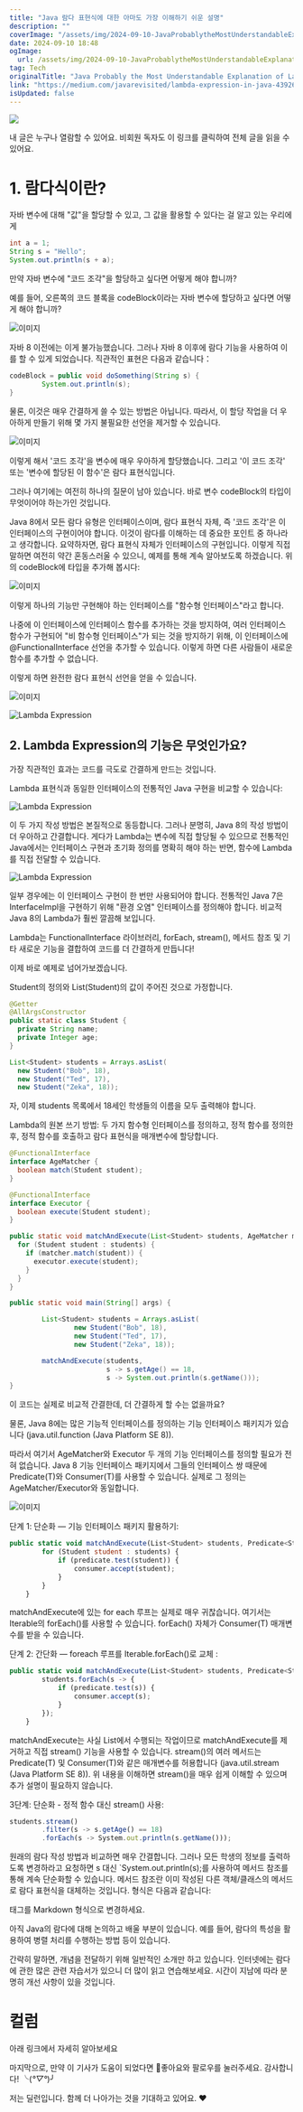```yaml
---
title: "Java 람다 표현식에 대한 아마도 가장 이해하기 쉬운 설명"
description: ""
coverImage: "/assets/img/2024-09-10-JavaProbablytheMostUnderstandableExplanationofLambdaExpressionYoullEverSee_0.png"
date: 2024-09-10 18:48
ogImage: 
  url: /assets/img/2024-09-10-JavaProbablytheMostUnderstandableExplanationofLambdaExpressionYoullEverSee_0.png
tag: Tech
originalTitle: "Java Probably the Most Understandable Explanation of Lambda Expression Youll Ever See"
link: "https://medium.com/javarevisited/lambda-expression-in-java-439268b0ab97"
isUpdated: false
---
```




<img src="/assets/img/2024-09-10-JavaProbablytheMostUnderstandableExplanationofLambdaExpressionYoullEverSee_0.png" />

내 글은 누구나 열람할 수 있어요. 비회원 독자도 이 링크를 클릭하여 전체 글을 읽을 수 있어요.

# 1. 람다식이란?

자바 변수에 대해 "값"을 할당할 수 있고, 그 값을 활용할 수 있다는 걸 알고 있는 우리에게


<div class="content-ad"></div>

```java
int a = 1;
String s = "Hello";
System.out.println(s + a);
```

만약 자바 변수에 "코드 조각"을 할당하고 싶다면 어떻게 해야 합니까?

예를 들어, 오른쪽의 코드 블록을 codeBlock이라는 자바 변수에 할당하고 싶다면 어떻게 해야 합니까?

![이미지](/assets/img/2024-09-10-JavaProbablytheMostUnderstandableExplanationofLambdaExpressionYoullEverSee_1.png)


<div class="content-ad"></div>

자바 8 이전에는 이게 불가능했습니다. 그러나 자바 8 이후에 람다 기능을 사용하여 이를 할 수 있게 되었습니다. 직관적인 표현은 다음과 같습니다：

```java
codeBlock = public void doSomething(String s) {
        System.out.println(s);
}
```

물론, 이것은 매우 간결하게 쓸 수 있는 방법은 아닙니다. 따라서, 이 할당 작업을 더 우아하게 만들기 위해 몇 가지 불필요한 선언을 제거할 수 있습니다.

![이미지](/assets/img/2024-09-10-JavaProbablytheMostUnderstandableExplanationofLambdaExpressionYoullEverSee_2.png)

<div class="content-ad"></div>

이렇게 해서 '코드 조각'을 변수에 매우 우아하게 할당했습니다. 그리고 '이 코드 조각' 또는 '변수에 할당된 이 함수'은 람다 표현식입니다.

그러나 여기에는 여전히 하나의 질문이 남아 있습니다. 바로 변수 codeBlock의 타입이 무엇이어야 하는가인 것입니다.

Java 8에서 모든 람다 유형은 인터페이스이며, 람다 표현식 자체, 즉 '코드 조각'은 이 인터페이스의 구현이어야 합니다. 이것이 람다를 이해하는 데 중요한 포인트 중 하나라고 생각합니다. 요약하자면, 람다 표현식 자체가 인터페이스의 구현입니다. 이렇게 직접 말하면 여전히 약간 혼동스러울 수 있으니, 예제를 통해 계속 알아보도록 하겠습니다. 위의 codeBlock에 타입을 추가해 봅시다:

![이미지](/assets/img/2024-09-10-JavaProbablytheMostUnderstandableExplanationofLambdaExpressionYoullEverSee_3.png)

<div class="content-ad"></div>

이렇게 하나의 기능만 구현해야 하는 인터페이스를 "함수형 인터페이스"라고 합니다.

나중에 이 인터페이스에 인터페이스 함수를 추가하는 것을 방지하여, 여러 인터페이스 함수가 구현되어 "비 함수형 인터페이스"가 되는 것을 방지하기 위해, 이 인터페이스에 @FunctionalInterface 선언을 추가할 수 있습니다. 이렇게 하면 다른 사람들이 새로운 함수를 추가할 수 없습니다.

이렇게 하면 완전한 람다 표현식 선언을 얻을 수 있습니다.

![이미지](/assets/img/2024-09-10-JavaProbablytheMostUnderstandableExplanationofLambdaExpressionYoullEverSee_4.png)

<div class="content-ad"></div>


![Lambda Expression](/assets/img/2024-09-10-JavaProbablytheMostUnderstandableExplanationofLambdaExpressionYoullEverSee_5.png)

## 2. Lambda Expression의 기능은 무엇인가요?

가장 직관적인 효과는 코드를 극도로 간결하게 만드는 것입니다.

Lambda 표현식과 동일한 인터페이스의 전통적인 Java 구현을 비교할 수 있습니다:


<div class="content-ad"></div>

![Lambda Expression](/assets/img/2024-09-10-JavaProbablytheMostUnderstandableExplanationofLambdaExpressionYoullEverSee_6.png)

이 두 가지 작성 방법은 본질적으로 동등합니다. 그러나 분명히, Java 8의 작성 방법이 더 우아하고 간결합니다. 게다가 Lambda는 변수에 직접 할당될 수 있으므로 전통적인 Java에서는 인터페이스 구현과 초기화 정의를 명확히 해야 하는 반면, 함수에 Lambda를 직접 전달할 수 있습니다.

![Lambda Expression](/assets/img/2024-09-10-JavaProbablytheMostUnderstandableExplanationofLambdaExpressionYoullEverSee_7.png)

일부 경우에는 이 인터페이스 구현이 한 번만 사용되어야 합니다. 전통적인 Java 7은 InterfaceImpl을 구현하기 위해 "환경 오염" 인터페이스를 정의해야 합니다. 비교적 Java 8의 Lambda가 훨씬 깔끔해 보입니다.

<div class="content-ad"></div>

Lambda는 FunctionalInterface 라이브러리, forEach, stream(), 메서드 참조 및 기타 새로운 기능을 결합하여 코드를 더 간결하게 만듭니다!

이제 바로 예제로 넘어가보겠습니다.

Student의 정의와 List(Student)의 값이 주어진 것으로 가정합니다.

```java
@Getter
@AllArgsConstructor
public static class Student {
  private String name;
  private Integer age;
}

List<Student> students = Arrays.asList(
  new Student("Bob", 18),
  new Student("Ted", 17),
  new Student("Zeka", 18));
```

<div class="content-ad"></div>

자, 이제 students 목록에서 18세인 학생들의 이름을 모두 출력해야 합니다.

Lambda의 원본 쓰기 방법: 두 가지 함수형 인터페이스를 정의하고, 정적 함수를 정의한 후, 정적 함수를 호출하고 람다 표현식을 매개변수에 할당합니다.

```java
@FunctionalInterface
interface AgeMatcher {
  boolean match(Student student);
}

@FunctionalInterface
interface Executor {
  boolean execute(Student student);
}

public static void matchAndExecute(List<Student> students, AgeMatcher matcher, Executor executor) {
  for (Student student : students) {
    if (matcher.match(student)) {
      executor.execute(student);
    }
  }
}

public static void main(String[] args) {

        List<Student> students = Arrays.asList(
                new Student("Bob", 18),
                new Student("Ted", 17),
                new Student("Zeka", 18));

        matchAndExecute(students, 
                        s -> s.getAge() == 18, 
                        s -> System.out.println(s.getName()));
}
```

이 코드는 실제로 비교적 간결한데, 더 간결하게 할 수는 없을까요?

<div class="content-ad"></div>

물론, Java 8에는 많은 기능적 인터페이스를 정의하는 기능 인터페이스 패키지가 있습니다 (java.util.function (Java Platform SE 8)).

따라서 여기서 AgeMatcher와 Executor 두 개의 기능 인터페이스를 정의할 필요가 전혀 없습니다. Java 8 기능 인터페이스 패키지에서 그들의 인터페이스 쌍 때문에 Predicate(T)와 Consumer(T)를 사용할 수 있습니다. 실제로 그 정의는 AgeMatcher/Executor와 동일합니다.

![이미지](/assets/img/2024-09-10-JavaProbablytheMostUnderstandableExplanationofLambdaExpressionYoullEverSee_8.png)

단계 1: 단순화 — 기능 인터페이스 패키지 활용하기:

<div class="content-ad"></div>

```js
public static void matchAndExecute(List<Student> students, Predicate<Student> predicate, Consumer<Student> consumer) {
        for (Student student : students) {
            if (predicate.test(student)) {
                consumer.accept(student);
            }
        }
    }
```

matchAndExecute에 있는 for each 루프는 실제로 매우 귀찮습니다. 여기서는 Iterable의 forEach()를 사용할 수 있습니다. forEach() 자체가 Consumer(T) 매개변수를 받을 수 있습니다.

단계 2: 간단화 — foreach 루프를 Iterable.forEach()로 교체 :

```js
public static void matchAndExecute(List<Student> students, Predicate<Student> predicate, Consumer<Student> consumer) {
        students.forEach(s -> {
            if (predicate.test(s)) {
                consumer.accept(s);
            }
        });
    }
```

<div class="content-ad"></div>

matchAndExecute는 사실 List에서 수행되는 작업이므로 matchAndExecute를 제거하고 직접 stream() 기능을 사용할 수 있습니다. stream()의 여러 메서드는 Predicate(T) 및 Consumer(T)와 같은 매개변수를 허용합니다 (java.util.stream (Java Platform SE 8)). 위 내용을 이해하면 stream()을 매우 쉽게 이해할 수 있으며 추가 설명이 필요하지 않습니다.

3단계: 단순화 - 정적 함수 대신 stream() 사용:

```js
students.stream()
        .filter(s -> s.getAge() == 18)
        .forEach(s -> System.out.println(s.getName()));
```

원래의 람다 작성 방법과 비교하면 매우 간결합니다. 그러나 모든 학생의 정보를 출력하도록 변경하라고 요청하면 s 대신 `System.out.println(s);를 사용하여 메서드 참조를 통해 계속 단순화할 수 있습니다. 메서드 참조란 이미 작성된 다른 객체/클래스의 메서드로 람다 표현식을 대체하는 것입니다. 형식은 다음과 같습니다:

<div class="content-ad"></div>

<table> 태그를 Markdown 형식으로 변경하세요.

<div class="content-ad"></div>

아직 Java의 람다에 대해 논의하고 배울 부분이 있습니다. 예를 들어, 람다의 특성을 활용하여 병렬 처리를 수행하는 방법 등이 있습니다.

간략히 말하면, 개념을 전달하기 위해 일반적인 소개만 하고 있습니다. 인터넷에는 람다에 관한 많은 관련 자습서가 있으니 더 많이 읽고 연습해보세요. 시간이 지남에 따라 분명히 개선 사항이 있을 것입니다.

# 컬럼

아래 링크에서 자세히 알아보세요

<div class="content-ad"></div>

마지막으로, 만약 이 기사가 도움이 되었다면 👏좋아요와 팔로우를 눌러주세요. 감사합니다! ╰(*°▽°*)╯

저는 딜런입니다. 함께 더 나아가는 것을 기대하고 있어요. ❤️